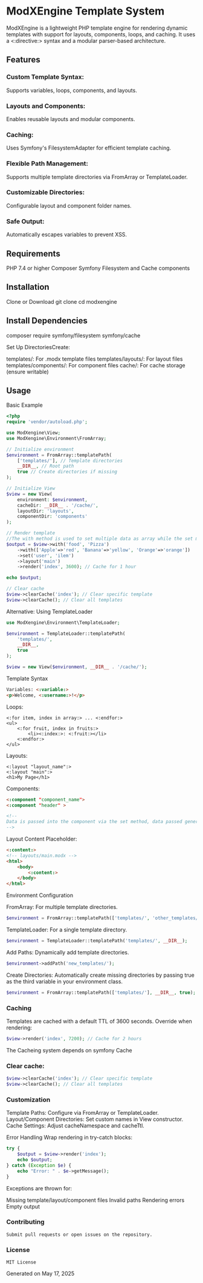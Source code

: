 # ModXEngine Template System
ModXEngine is a lightweight PHP template engine for rendering dynamic templates with support for layouts, components, loops, and caching. It uses a <:directive:> syntax and a modular parser-based architecture.

## Features

### Custom Template Syntax: 
Supports variables, loops, components, and layouts.

### Layouts and Components: 
Enables reusable layouts and modular components.

### Caching: 
Uses Symfony's FilesystemAdapter for efficient template caching.

### Flexible Path Management: 
Supports multiple template directories via FromArray or TemplateLoader.

### Customizable Directories: 
Configurable layout and component folder names.

### Safe Output: 
Automatically escapes variables to prevent XSS.

## Requirements

PHP 7.4 or higher
Composer
Symfony Filesystem and Cache components

## Installation
Clone or Download
git clone <repository-url>
cd modxengine


## Install Dependencies
composer require symfony/filesystem symfony/cache


Set Up DirectoriesCreate:

templates/: For .modx template files
templates/layouts/: For layout files
templates/components/: For component files
cache/: For cache storage (ensure writable)



## Usage
Basic Example
```php
<?php
require 'vendor/autoload.php';

use ModXengine\View;
use ModXengine\Environment\FromArray;

// Initialize environment
$environment = FromArray::templatePath(
    ['templates/'], // Template directories
    __DIR__, // Root path
    true // Create directories if missing
);

// Initialize View
$view = new View(
    environment: $environment,
    cacheDir: __DIR__ . '/cache/',
    layoutDir: 'layouts',
    componentDir: 'components'
);

// Render template
//The with method is used to set multiple data as array while the set method is used to set single data based on key as the first variable and the value as the second
$output = $view->with('food', 'Pizza')
    ->with(['Apple'=>'red', 'Banana'=>'yellow', 'Orange'=>'orange'])
    ->set('user', 'ilem')
    ->layout('main')
    ->render('index', 3600); // Cache for 1 hour

echo $output;

// Clear cache
$view->clearCache('index'); // Clear specific template
$view->clearCache(); // Clear all templates
```


Alternative: Using TemplateLoader
```php
use ModXengine\Environment\TemplateLoader;

$environment = TemplateLoader::templatePath(
    'templates/',
    __DIR__,
    true
);

$view = new View($environment, __DIR__ . '/cache/');
```
Template Syntax
```html
Variables: <:variable:>
<p>Welcome, <:username:>!</p>
```

Loops: 
```
<:for item, index in array:> ... <:endfor:>
<ul>
    <:for fruit, index in fruits:>
        <li><:index:>: <:fruit:></li>
    <:endfor:>
</ul>
```

Layouts: 
```
<:layout "layout_name":>
<:layout "main":>
<h1>My Page</h1>
```

Components: 
```html
<:component "component_name">
<:component "header" >

<!-- 
Data is passed into the component via the set method, data passed generally into the template is available to all the components of the template
-->
```

Layout Content Placeholder: 
```html
<:content:>
<!-- layouts/main.modx -->
<html>
    <body>
        <:content:>
    </body>
</html>

```

Environment Configuration

FromArray: For multiple template directories.
```php
$environment = FromArray::templatePath(['templates/', 'other_templates/'], __DIR__);
```

TemplateLoader: For a single template directory.
```php
$environment = TemplateLoader::templatePath('templates/', __DIR__);
```

Add Paths: Dynamically add template directories.
```php
$environment->addPath('new_templates/');
```

Create Directories: Automatically create missing directories by passing true as the third variable in your environment class.

```php
$environment = FromArray::templatePath(['templates/'], __DIR__, true);
```


### Caching
Templates are cached with a default TTL of 3600 seconds. Override when rendering:
```php
$view->render('index', 7200); // Cache for 2 hours
```
The Cacheing system depends on symfony Cache

### Clear cache:
```php
$view->clearCache('index'); // Clear specific template
$view->clearCache(); // Clear all templates
```
### Customization

Template Paths: Configure via FromArray or TemplateLoader.
Layout/Component Directories: Set custom names in View constructor.
Cache Settings: Adjust cacheNamespace and cacheTtl.

Error Handling
Wrap rendering in try-catch blocks:
```php
try {
    $output = $view->render('index');
    echo $output;
} catch (Exception $e) {
    echo "Error: " . $e->getMessage();
}
```

Exceptions are thrown for:

Missing template/layout/component files
Invalid paths
Rendering errors
Empty output

### Contributing
```
Submit pull requests or open issues on the repository.
```

### License
```
MIT License
```
Generated on May 17, 2025
